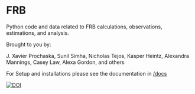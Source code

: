 # FRB
Python code and data related to FRB calculations, observations,
estimations, and analysis.

Brought to you by:

J. Xavier Prochaska,
Sunil Simha,
Nicholas Tejos,
Kasper Heintz,
Alexandra Mannings,
Casey Law,
Alexa Gordon,
and others 

For Setup and installations please see the documentation in [/docs](https://github.com/FRBs/FRB/tree/chime/docs)


[![DOI](https://zenodo.org/badge/DOI/10.5281/zenodo.8125230.svg)](https://doi.org/10.5281/zenodo.8125230)
